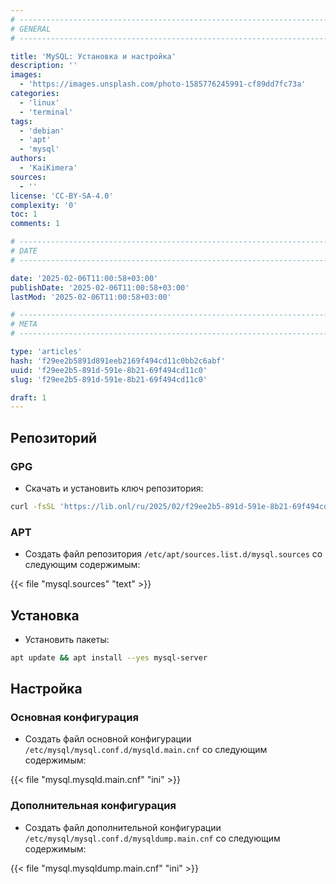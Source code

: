 ```yaml
---
# -------------------------------------------------------------------------------------------------------------------- #
# GENERAL
# -------------------------------------------------------------------------------------------------------------------- #

title: 'MySQL: Установка и настройка'
description: ''
images:
  - 'https://images.unsplash.com/photo-1585776245991-cf89dd7fc73a'
categories:
  - 'linux'
  - 'terminal'
tags:
  - 'debian'
  - 'apt'
  - 'mysql'
authors:
  - 'KaiKimera'
sources:
  - ''
license: 'CC-BY-SA-4.0'
complexity: '0'
toc: 1
comments: 1

# -------------------------------------------------------------------------------------------------------------------- #
# DATE
# -------------------------------------------------------------------------------------------------------------------- #

date: '2025-02-06T11:00:58+03:00'
publishDate: '2025-02-06T11:00:58+03:00'
lastMod: '2025-02-06T11:00:58+03:00'

# -------------------------------------------------------------------------------------------------------------------- #
# META
# -------------------------------------------------------------------------------------------------------------------- #

type: 'articles'
hash: 'f29ee2b5891d891eeb2169f494cd11c0bb2c6abf'
uuid: 'f29ee2b5-891d-591e-8b21-69f494cd11c0'
slug: 'f29ee2b5-891d-591e-8b21-69f494cd11c0'

draft: 1
---
```




<!--more-->

## Репозиторий

### GPG

- Скачать и установить ключ репозитория:

```bash
curl -fsSL 'https://lib.onl/ru/2025/02/f29ee2b5-891d-591e-8b21-69f494cd11c0/mysql.asc' | gpg --dearmor -o '/etc/apt/keyrings/mysql.gpg'
```

### APT

- Создать файл репозитория `/etc/apt/sources.list.d/mysql.sources` со следующим содержимым:

{{< file "mysql.sources" "text" >}}

## Установка

- Установить пакеты:

```bash
apt update && apt install --yes mysql-server
```

## Настройка

### Основная конфигурация

- Создать файл основной конфигурации `/etc/mysql/mysql.conf.d/mysqld.main.cnf` со следующим содержимым:

{{< file "mysql.mysqld.main.cnf" "ini" >}}

### Дополнительная конфигурация

- Создать файл дополнительной конфигурации `/etc/mysql/mysql.conf.d/mysqldump.main.cnf` со следующим содержимым:

{{< file "mysql.mysqldump.main.cnf" "ini" >}}
